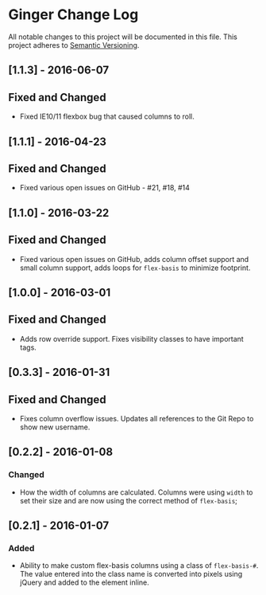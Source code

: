 # Ginger Change Log #
All notable changes to this project will be documented in this file.
This project adheres to [Semantic Versioning](http://semver.org/).

## [1.1.3] - 2016-06-07
## Fixed and Changed
- Fixed IE10/11 flexbox bug that caused columns to roll.

## [1.1.1] - 2016-04-23
## Fixed and Changed
- Fixed various open issues on GitHub - #21, #18, #14

## [1.1.0] - 2016-03-22
## Fixed and Changed
- Fixed various open issues on GitHub, adds column offset support and small column support, adds loops for `flex-basis` to minimize footprint.

## [1.0.0] - 2016-03-01
## Fixed and Changed
- Adds row override support. Fixes visibility classes to have important tags.

## [0.3.3] - 2016-01-31
## Fixed and Changed
- Fixes column overflow issues. Updates all references to the Git Repo to show new
username.

## [0.2.2] - 2016-01-08
### Changed
- How the width of columns are calculated. Columns were using `width` to set their
size and are now using the correct method of `flex-basis`;

## [0.2.1] - 2016-01-07
### Added
- Ability to make custom flex-basis columns using a class of `flex-basis-#`. The
value entered into the class name is converted into pixels using jQuery and added
to the element inline.
